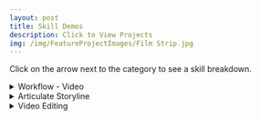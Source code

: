 ```yaml
---
layout: post
title: Skill Demos
description: Click to View Projects
img: /img/FeatureProjectImages/Film Strip.jpg
---
```


Click on the arrow next to the category to see a skill breakdown. 

<details>

  <summary>Workflow - Video </summary>
  <u>Storyboarding</u>
  <ul style ="list-style'type:disc">
    <li>Final Storyboard for the project. </li>
  </ul>
    Files
    <ul style="list-style'type:none">
    <li>
    <a href="/docs/SkillDemos/WorkflowVideo/Final 9-11 Commemorative Storyboard.docx" download> Final 9-11 Commemorative Storyboard
    </a></li>
    </ul>

  <u>Client Exchange</u>
  <ul style ="list-style'type:disc">
    <li>Summary of the Client communications with the resulting actions that were taken based on the feedback. </li>
  </ul>
    Files
    <ul style="list-style'type:none">
    <li>
    <a href="/docs/SkillDemos/WorkflowVideo/Client Exchange Log.docx" download> Client Exchange Log
    </a></li>
    </ul>

  <u>First Cut</u>
    <div style="text-align:center;">
    <iframe width="1243" height="699" src="https://www.youtube.com/embed/tJRFAZOcUbI" title="YouTube video player" frameborder="0" allow="accelerometer; autoplay; clipboard-write; encrypted-media; gyroscope; picture-in-picture" allowfullscreen></iframe>
    </div>

  <u>Option 2</u>
    <div style="text-align:center;">
    <iframe width="1243" height="699" src="https://www.youtube.com/embed/juTcgbW0lOU" title="YouTube video player" frameborder="0" allow="accelerometer; autoplay; clipboard-write; encrypted-media; gyroscope; picture-in-picture" allowfullscreen></iframe>
    </div>

  <u>Second Cut</u>
    <div style="text-align:center;">
    <iframe width="1243" height="699" src="https://www.youtube.com/embed/Us3teXS65yk" title="YouTube video player" frameborder="0" allow="accelerometer; autoplay; clipboard-write; encrypted-media; gyroscope; picture-in-picture" allowfullscreen></iframe>
    </div>

  <u>Final Cut</u>
    <div style="text-align:center;">
    <iframe width="1243" height="699" src="https://www.youtube.com/embed/kfSg1v4HhQc" title="YouTube video player" frameborder="0" allow="accelerometer; autoplay; clipboard-write; encrypted-media; gyroscope; picture-in-picture" allowfullscreen></iframe>
    </div>

</details>

<details>
  <summary>Articulate Storyline</summary>
  <u>Branching</u>
  <ul style ="list-style'type:disc">
    <li>Through the use of triggers depending on how the user response depends on where they are directed to next for the lesson.</li>
  </ul>
    <div style="text-align:center;">
    <iframe width="560" height="315" src="https://www.youtube.com/embed/iBrhV_X566Y" frameborder="0" allow="autoplay; encrypted-media" allowfullscreen></iframe>
    </div>

  <u>Triggers, Overlays, and Assessment</u>
  <ul style ="list-style'type:disc">
    <li>Short scene from Conflict Management for Leadership that utilizes triggers to progress the scene, overlays of multiple text boxes and character on a single slide, along with a check for understanding assessment.</li>
    <div style="text-align:center;">
    <iframe width="560" height="315" src="https://www.youtube.com/embed/JjsJRO75p04" frameborder="0" allow="autoplay; encrypted-media" allowfullscreen></iframe>
    </div>

</details>

<details>

  <summary>Video Editing</summary>
  <u>Deleting a Segment</u>
    <div style="text-align:center;">
    <iframe width="560" height="315" src="https://www.youtube.com/embed/7vO9wq4YaZA" frameborder="0" allow="autoplay; encrypted-media" allowfullscreen></iframe>
    </div>

  <u>Extending Slide to Match Audio</u>
    <div style="text-align:center;">
    <iframe width="560" height="315" src="https://www.youtube.com/embed/lyKQtFMv0TE" frameborder="0" allow="autoplay; encrypted-media" allowfullscreen></iframe>
    </div>

  <u>Replacing Segment and Audio</u>
    <div style="text-align:center;">
    <iframe width="560" height="315" src="https://www.youtube.com/embed/NlmyMu3wI0c" frameborder="0" allow="autoplay; encrypted-media" allowfullscreen></iframe>
    </div>

  <u>Text Overlays</u>
    <div style="text-align:center;">
    <iframe width="560" height="315" src="https://www.youtube.com/embed/inj8Esif-iY" frameborder="0" allow="autoplay; encrypted-media" allowfullscreen></iframe>
    </div>

  <u>Creating Video Overlays</u>
    <div style="text-align:center;">
    <iframe width="560" height="315" src="https://www.youtube.com/embed/CQ1-wYJCy_s" frameborder="0" allow="autoplay; encrypted-media" allowfullscreen></iframe>
    </div>

</details>